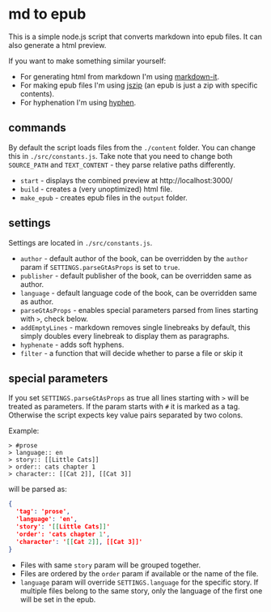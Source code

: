 # md to epub

This is a simple node.js script that converts markdown into epub files. It can also generate a html preview.

If you want to make something similar yourself:
- For generating html from markdown I'm using [markdown-it](https://github.com/markdown-it/markdown-it).
- For making epub files I'm using [jszip](https://github.com/Stuk/jszip) (an epub is just a zip with specific contents).
- For hyphenation I'm using [hyphen](https://github.com/ytiurin/hyphen).

## commands
By default the script loads files from the `./content` folder. You can change this in `./src/constants.js`. Take note that you need to change both `SOURCE_PATH` and `TEXT_CONTENT` - they parse relative paths differently.

- `start` - displays the combined preview at http://localhost:3000/
- `build` - creates a (very unoptimized) html file.
- `make_epub` - creates epub files in the `output` folder.

## settings
Settings are located in `./src/constants.js`.
- `author` - default author of the book, can be overridden by the `author` param if `SETTINGS.parseGtAsProps` is set to `true`.
- `publisher` - default publisher of the book, can be overridden same as author.
- `language` - default language code of the book, can be overridden same as author.
- `parseGtAsProps` - enables special parameters parsed from lines starting with `>`, check below.
- `addEmptyLines` - markdown removes single linebreaks by default, this simply doubles every linebreak to display them as paragraphs.
- `hyphenate` - adds soft hyphens.
- `filter` - a function that will decide whether to parse a file or skip it

## special parameters
If you set `SETTINGS.parseGtAsProps` as true all lines starting with `>` will be treated as parameters. If the param starts with `#` it is marked as a tag. Otherwise the script expects key value pairs separated by two colons.

Example:
```
> #prose 
> language:: en
> story:: [[Little Cats]]
> order:: cats chapter 1
> character:: [[Cat 2]], [[Cat 3]]
```
will be parsed as:
```json
{
  'tag': 'prose',
  'language': 'en',
  'story': '[[Little Cats]]'
  'order': 'cats chapter 1',
  'character': '[[Cat 2]], [[Cat 3]]'
}
```

- Files with same `story` param will be grouped together.
- Files are ordered by the `order` param if available or the name of the file.
- `language` param will override `SETTINGS.language` for the specific story. If multiple files belong to the same story, only the language of the first one will be set in the epub.